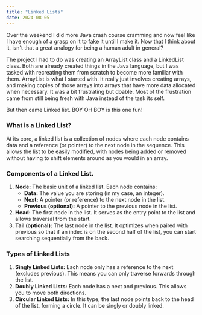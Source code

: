 ```yaml
---
title: "Linked Lists"
date: 2024-08-05
---
```


Over the weekend I did more Java crash course cramming and now feel like I have enough of a grasp on it to fake it 
until I make it. Now that I think about it, isn't that a great analogy for being a human adult in general?

The project I had to do was creating an ArrayList class and a LinkedList class. Both are already created things in the 
Java language, but I was tasked with recreating them from scratch to become more familiar with them. ArrayList is what
I started with. It really just involves creating arrays, and making copies of those arrays into arrays that have more
data allocated when necessary. It was a bit frustrating but doable. Most of the frustration came from still being fresh
with Java instead of the task its self.

But then came Linked list. BOY OH BOY is this one fun!

### What is a Linked List?

At its core, a linked list is a collection of nodes where each node contains data and a reference (or pointer) to the 
next node in the sequence. This allows the list to be easily modified, with nodes being added or removed without having
to shift elements around as you would in an array.

### Components of a Linked List.

1. **Node:** The basic unit of a linked list. Each node contains:
   - **Data:** The value you are storing (in my case, an integer).
   - **Next:** A pointer (or reference) to the next node in the list.
   - **Previous (optional):** A pointer to the previous node in the list.
2. **Head:** The first node in the list. It serves as the entry point to the list and allows traversal from the start.
3. **Tail (optional):** The last node in the list. It optimizes when paired with previous so that if an index is on the 
second half of the list, you can start searching sequentially from the back.

### Types of Linked Lists

1. **Singly Linked Lists:** Each node only has a reference to the next (excludes previous). This means you can only
traverse forwards through the list.
2. **Doubly Linked Lists:** Each node has a next and previous. This allows you to move both directions.
3. **Circular Linked Lists:** In this type, the last node points back to the head of the list, forming a circle. It can
be singly or doubly linked.